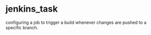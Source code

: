 # jenkins_task
configuring a job to trigger a build whenever changes are pushed to a specific branch.

